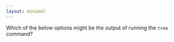 ```yaml
---
layout: minimal 
---
```


Which of the below options might be the output of running the `tree` command?
